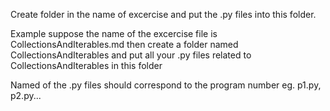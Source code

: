 Create folder in the name of excercise and put the .py files into this folder.

Example suppose the name of the excercise file is CollectionsAndIterables.md then create a folder named CollectionsAndIterables
and put all your .py files related to CollectionsAndIterables in this folder 

Named of the .py files should correspond to the program number eg. p1.py, p2.py... 
